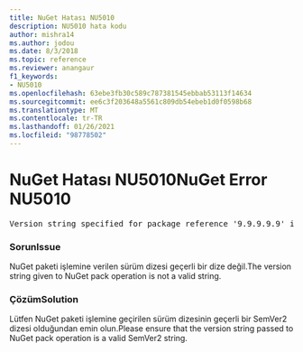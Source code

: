 ```yaml
---
title: NuGet Hatası NU5010
description: NU5010 hata kodu
author: mishra14
ms.author: jodou
ms.date: 8/3/2018
ms.topic: reference
ms.reviewer: anangaur
f1_keywords:
- NU5010
ms.openlocfilehash: 63ebe3fb30c589c787381545ebbab53113f14634
ms.sourcegitcommit: ee6c3f203648a5561c809db54ebeb1d0f0598b68
ms.translationtype: MT
ms.contentlocale: tr-TR
ms.lasthandoff: 01/26/2021
ms.locfileid: "98778502"
---
```

# <a name="nuget-error-nu5010"></a><span data-ttu-id="a7e31-103">NuGet Hatası NU5010</span><span class="sxs-lookup"><span data-stu-id="a7e31-103">NuGet Error NU5010</span></span>
<pre>Version string specified for package reference '9.9.9.9.9' is invalid.</pre>

### <a name="issue"></a><span data-ttu-id="a7e31-104">Sorun</span><span class="sxs-lookup"><span data-stu-id="a7e31-104">Issue</span></span>

<span data-ttu-id="a7e31-105">NuGet paketi işlemine verilen sürüm dizesi geçerli bir dize değil.</span><span class="sxs-lookup"><span data-stu-id="a7e31-105">The version string given to NuGet pack operation is not a valid string.</span></span>


### <a name="solution"></a><span data-ttu-id="a7e31-106">Çözüm</span><span class="sxs-lookup"><span data-stu-id="a7e31-106">Solution</span></span>

<span data-ttu-id="a7e31-107">Lütfen NuGet paketi işlemine geçirilen sürüm dizesinin geçerli bir SemVer2 dizesi olduğundan emin olun.</span><span class="sxs-lookup"><span data-stu-id="a7e31-107">Please ensure that the version string passed to NuGet pack operation is a valid SemVer2 string.</span></span>

